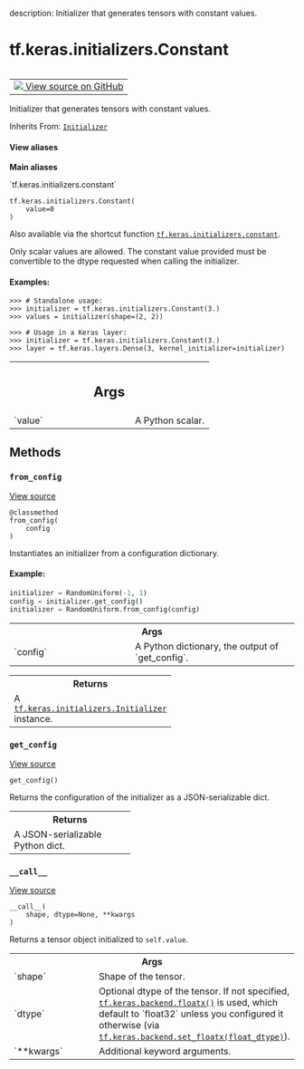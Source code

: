 description: Initializer that generates tensors with constant values.

<div itemscope itemtype="http://developers.google.com/ReferenceObject">
<meta itemprop="name" content="tf.keras.initializers.Constant" />
<meta itemprop="path" content="Stable" />
<meta itemprop="property" content="__call__"/>
<meta itemprop="property" content="__init__"/>
<meta itemprop="property" content="from_config"/>
<meta itemprop="property" content="get_config"/>
</div>

# tf.keras.initializers.Constant

<!-- Insert buttons and diff -->

<table class="tfo-notebook-buttons tfo-api nocontent" align="left">
<td>
  <a target="_blank" href="https://github.com/keras-team/keras/tree/v2.9.0/keras/initializers/initializers_v2.py#L195-L243">
    <img src="https://www.tensorflow.org/images/GitHub-Mark-32px.png" />
    View source on GitHub
  </a>
</td>
</table>



Initializer that generates tensors with constant values.

Inherits From: [`Initializer`](../../../tf/keras/initializers/Initializer.md)

<section class="expandable">
  <h4 class="showalways">View aliases</h4>
  <p>
<b>Main aliases</b>
<p>`tf.keras.initializers.constant`</p>
</p>
</section>

<pre class="devsite-click-to-copy prettyprint lang-py tfo-signature-link">
<code>tf.keras.initializers.Constant(
    value=0
)
</code></pre>



<!-- Placeholder for "Used in" -->

Also available via the shortcut function <a href="../../../tf/keras/initializers/Constant.md"><code>tf.keras.initializers.constant</code></a>.

Only scalar values are allowed.
The constant value provided must be convertible to the dtype requested
when calling the initializer.

#### Examples:



```
>>> # Standalone usage:
>>> initializer = tf.keras.initializers.Constant(3.)
>>> values = initializer(shape=(2, 2))
```

```
>>> # Usage in a Keras layer:
>>> initializer = tf.keras.initializers.Constant(3.)
>>> layer = tf.keras.layers.Dense(3, kernel_initializer=initializer)
```

<!-- Tabular view -->
 <table class="responsive fixed orange">
<colgroup><col width="214px"><col></colgroup>
<tr><th colspan="2"><h2 class="add-link">Args</h2></th></tr>

<tr>
<td>
`value`
</td>
<td>
A Python scalar.
</td>
</tr>
</table>



## Methods

<h3 id="from_config"><code>from_config</code></h3>

<a target="_blank" class="external" href="https://github.com/keras-team/keras/tree/v2.9.0/keras/initializers/initializers_v2.py#L93-L112">View source</a>

<pre class="devsite-click-to-copy prettyprint lang-py tfo-signature-link">
<code>@classmethod</code>
<code>from_config(
    config
)
</code></pre>

Instantiates an initializer from a configuration dictionary.


#### Example:



```python
initializer = RandomUniform(-1, 1)
config = initializer.get_config()
initializer = RandomUniform.from_config(config)
```

<!-- Tabular view -->
 <table class="responsive fixed orange">
<colgroup><col width="214px"><col></colgroup>
<tr><th colspan="2">Args</th></tr>

<tr>
<td>
`config`
</td>
<td>
A Python dictionary, the output of `get_config`.
</td>
</tr>
</table>



<!-- Tabular view -->
 <table class="responsive fixed orange">
<colgroup><col width="214px"><col></colgroup>
<tr><th colspan="2">Returns</th></tr>
<tr class="alt">
<td colspan="2">
A <a href="../../../tf/keras/initializers/Initializer.md"><code>tf.keras.initializers.Initializer</code></a> instance.
</td>
</tr>

</table>



<h3 id="get_config"><code>get_config</code></h3>

<a target="_blank" class="external" href="https://github.com/keras-team/keras/tree/v2.9.0/keras/initializers/initializers_v2.py#L242-L243">View source</a>

<pre class="devsite-click-to-copy prettyprint lang-py tfo-signature-link">
<code>get_config()
</code></pre>

Returns the configuration of the initializer as a JSON-serializable dict.


<!-- Tabular view -->
 <table class="responsive fixed orange">
<colgroup><col width="214px"><col></colgroup>
<tr><th colspan="2">Returns</th></tr>
<tr class="alt">
<td colspan="2">
A JSON-serializable Python dict.
</td>
</tr>

</table>



<h3 id="__call__"><code>__call__</code></h3>

<a target="_blank" class="external" href="https://github.com/keras-team/keras/tree/v2.9.0/keras/initializers/initializers_v2.py#L224-L240">View source</a>

<pre class="devsite-click-to-copy prettyprint lang-py tfo-signature-link">
<code>__call__(
    shape, dtype=None, **kwargs
)
</code></pre>

Returns a tensor object initialized to `self.value`.


<!-- Tabular view -->
 <table class="responsive fixed orange">
<colgroup><col width="214px"><col></colgroup>
<tr><th colspan="2">Args</th></tr>

<tr>
<td>
`shape`
</td>
<td>
Shape of the tensor.
</td>
</tr><tr>
<td>
`dtype`
</td>
<td>
Optional dtype of the tensor. If not specified,
<a href="../../../tf/keras/backend/floatx.md"><code>tf.keras.backend.floatx()</code></a> is used,
which default to `float32` unless you configured it otherwise
(via <a href="../../../tf/keras/backend/set_floatx.md"><code>tf.keras.backend.set_floatx(float_dtype)</code></a>).
</td>
</tr><tr>
<td>
`**kwargs`
</td>
<td>
Additional keyword arguments.
</td>
</tr>
</table>





